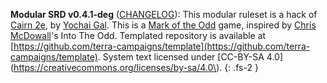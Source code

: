 **Modular SRD v0.4.1-deg** ([CHANGELOG](../../CHANGELOG.md)):
This modular ruleset is a hack of [Cairn 2e](https://cairnrpg.com/), by [Yochai Gal](https://newschoolrevolution.com/).
This is a [Mark of the Odd](https://www.bastionland.com/2020/11/mark-of-odd-licence-and-srd.html) game, inspired by [Chris McDowall](https://www.bastionland.com)'s Into The Odd.
Templated repository is available at [https://github.com/terra-campaigns/template](https://github.com/terra-campaigns/template).
System text licensed under [CC-BY-SA 4.0](https://creativecommons.org/licenses/by-sa/4.0\).
{: .fs-2 }
